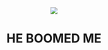 <div align="center">
<img src="https://emojipedia-us.s3.dualstack.us-west-1.amazonaws.com/thumbs/240/apple/155/collision-symbol_1f4a5.png" />
<h1>HE BOOMED ME</h1>
</div>